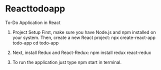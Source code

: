# Reacttodoapp
To-Do Application in React

1. Project Setup
First, make sure you have Node.js and npm installed on your system. Then, create a new React project:
npx create-react-app todo-app
cd todo-app

2. Next, install Redux and React-Redux:
npm install redux react-redux

3. To run the application
just type npm start in terminal.
